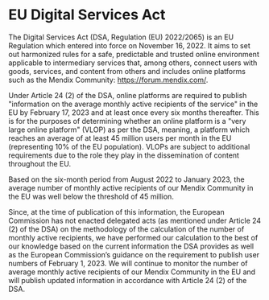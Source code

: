 # EU Digital Services Act

The Digital Services Act (DSA, Regulation (EU) 2022/2065) is an EU Regulation which entered into force on November 16, 2022.  It aims to set out harmonized rules for a safe, predictable and trusted online environment applicable to intermediary services that, among others, connect users with goods, services, and content from others and includes online platforms such as the Mendix Community: https://forum.mendix.com/.

Under Article 24 (2) of the DSA, online platforms are required to publish "information on the average monthly active recipients of the service" in the EU by February 17, 2023 and at least once every six months thereafter. This is for the purposes of determining whether an online platform is a "very large online platform" (VLOP) as per the DSA, meaning, a platform which reaches an average of at least 45 million users per month in the EU (representing 10% of the EU population). VLOPs are subject to additional requirements due to the role they play in the dissemination of content throughout the EU.

Based on the six-month period from August 2022 to January 2023, the average number of monthly active recipients of our Mendix Community in the EU was well below the threshold of 45 million.

Since, at the time of publication of this information, the European Commission has not enacted delegated acts (as mentioned under Article 24 (2) of the DSA) on the methodology of the calculation of the number of monthly active recipients, we have performed our calculation to the best of our knowledge based on the current information the DSA provides as well as the European Commission’s guidance on the requirement to publish user numbers of February 1, 2023. We will continue to monitor the number of average monthly active recipients of our Mendix Community in the EU and will publish updated information in accordance with Article 24 (2) of the DSA.
